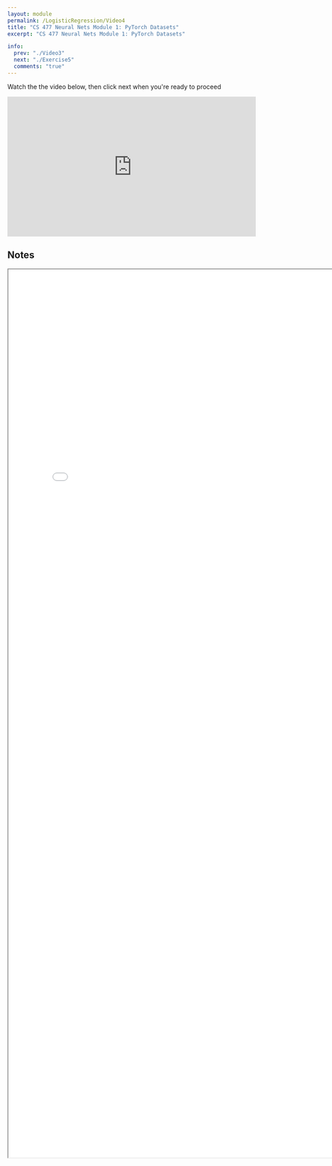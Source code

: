 ```yaml
---
layout: module
permalink: /LogisticRegression/Video4
title: "CS 477 Neural Nets Module 1: PyTorch Datasets"
excerpt: "CS 477 Neural Nets Module 1: PyTorch Datasets"

info:
  prev: "./Video3"
  next: "./Exercise5"
  comments: "true"
---
```


<p>
Watch the the video below, then click next when you're ready to proceed
</p>

<iframe width="560" height="315" src="https://www.youtube.com/embed/5h21TdeQxDY" title="YouTube video player" frameborder="0" allow="accelerometer; autoplay; clipboard-write; encrypted-media; gyroscope; picture-in-picture; web-share" allowfullscreen></iframe>


<h2>Notes</h2>

<iframe src = "../images/LogisticRegression/Torch_Dataset.html" width="800" height="2000">
